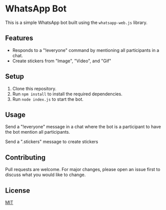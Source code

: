 # WhatsApp Bot

This is a simple WhatsApp bot built using the `whatsapp-web.js` library.

## Features

- Responds to a "!everyone" command by mentioning all participants in a chat.
- Create stickers from "Image", "Video", and "Gif"

## Setup

1. Clone this repository.
2. Run `npm install` to install the required dependencies.
3. Run `node index.js` to start the bot.

## Usage

Send a "!everyone" message in a chat where the bot is a participant to have the bot mention all participants.

Send a ".stickers" message to create stickers

## Contributing

Pull requests are welcome. For major changes, please open an issue first to discuss what you would like to change.

## License

[MIT](https://choosealicense.com/licenses/mit/)
